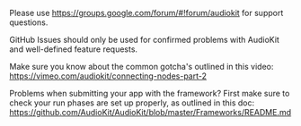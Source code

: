 Please use https://groups.google.com/forum/#!forum/audiokit for support questions.

GitHub Issues should only be used for confirmed problems with AudioKit and
well-defined feature requests.

Make sure you know about the common gotcha's outlined in this video:
https://vimeo.com/audiokit/connecting-nodes-part-2

Problems when submitting your app with the framework? First make sure to check your run phases are set up properly, as outlined in this doc:
https://github.com/AudioKit/AudioKit/blob/master/Frameworks/README.md

